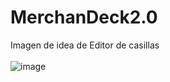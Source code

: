 # MerchanDeck2.0

Imagen de idea de Editor de casillas
<br><br>
![image](https://user-images.githubusercontent.com/73888267/142617582-74f9d96b-bdda-4524-a064-cf4b3aa7d690.png)
